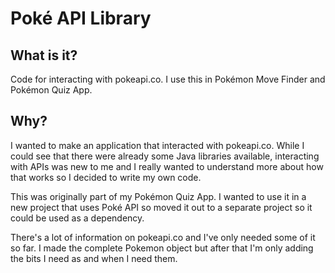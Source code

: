 # Poké API Library

## What is it?
Code for interacting with pokeapi.co. I use this in Pokémon Move Finder and 
Pokémon Quiz App.

## Why?
I wanted to make an application that interacted with pokeapi.co. While I
could see that there were already some Java libraries available, interacting with
APIs was new to me and I really wanted to understand more about how that works so
I decided to write my own code.

This was originally part of my Pokémon Quiz App. I wanted to use it in a new 
project that uses Poké API so moved it out to a separate project so it could be 
used as a dependency.

There's a lot of information on pokeapi.co and I've only needed some of it so far.
I made the complete Pokemon object but after that I'm only adding the bits I need
as and when I need them.
